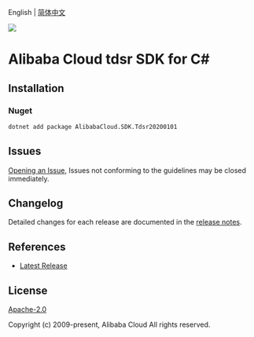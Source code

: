 English | [简体中文](README-CN.md)

![](https://aliyunsdk-pages.alicdn.com/icons/AlibabaCloud.svg)

# Alibaba Cloud tdsr SDK for C#

## Installation

### Nuget

```bash
dotnet add package AlibabaCloud.SDK.Tdsr20200101
```

## Issues

[Opening an Issue](https://github.com/aliyun/alibabacloud-csharp-sdk/issues/new), Issues not conforming to the guidelines may be closed immediately.

## Changelog

Detailed changes for each release are documented in the [release notes](./ChangeLog.md).

## References

* [Latest Release](https://github.com/aliyun/alibabacloud-csharp-sdk/)

## License

[Apache-2.0](http://www.apache.org/licenses/LICENSE-2.0)

Copyright (c) 2009-present, Alibaba Cloud All rights reserved.

